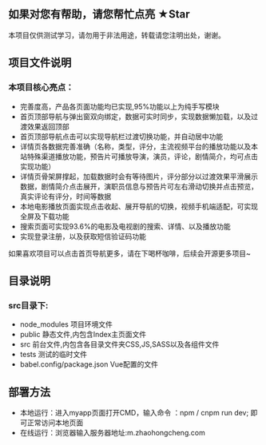 ## 如果对您有帮助，请您帮忙点亮 ★Star

本项目仅供测试学习，请勿用于非法用途，转载请您注明出处，谢谢。

## 项目文件说明
### 本项目核心亮点：
* 完善度高，产品各页面功能均已实现,95%功能以上为纯手写模块
* 首页顶部导航与弹出窗双向绑定，数据可实时同步，实现数据懒加载，以及过渡效果返回顶部
* 首页顶部导航点击可以实现导航栏过渡切换功能，并自动居中功能
* 详情页各数据完善准确（名称，类型，评分，主流视频平台的播放功能以及本站特殊渠道播放功能，预告片可播放导演，演员，评论，剧情简介，均可点击实现功能）
* 详情页骨架屏撑起，加载数据时会有等待图片，评分部分以过渡效果平滑展示数据，剧情简介点击展开，演职员信息与预告片可左右滑动切换并点击预览，真实评论有评分，时间等数据
* 本地电影播放页面实现点击收起、展开导航的切换，视频手机端适配，可实现全屏及下载功能
* 搜索页面可实现93.6%的电影及电视剧的搜索、详情、以及播放功能
* 实现登录注册，以及获取短信验证码功能

如果喜欢项目可以点击首页导航更多，请在下喝杯咖啡，后续会开源更多项目~

    
    


## 目录说明
### src目录下:
* node_modules  项目环境文件
* public  静态文件,内包含Index主页面文件
* src  前台文件,内包含各目录文件夹CSS,JS,SASS以及各组件文件
* tests  测试的临时文件
* babel.config/package.json Vue配置的文件


## 部署方法
* 本地运行：进入myapp页面打开CMD，输入命令 ：npm / cnpm run dev;
即可正常访问本地页面
* 在线运行：浏览器输入服务器地址:m.zhaohongcheng.com
